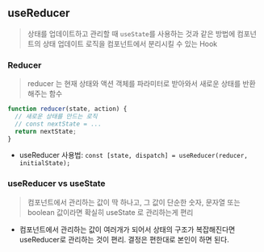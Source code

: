 ## useReducer
> 상태를 업데이트하고 관리할 때 ```useState```를 사용하는 것과 같은 방법에 컴포넌트의 상태 업데이트 로직을 컴포넌트에서 분리시킬 수 있는 Hook

### Reducer
> reducer 는 현재 상태와 액션 객체를 파라미터로 받아와서 새로운 상태를 반환해주는 함수
```jsx
function reducer(state, action) {
  // 새로운 상태를 만드는 로직
  // const nextState = ...
  return nextState;
}
```
- useReducer 사용법: ```const [state, dispatch] = useReducer(reducer, initialState);```

### useReducer vs useState
> 컴포넌트에서 관리하는 값이 딱 하나고, 그 값이 단순한 숫자, 문자열 또는 boolean 값이라면 확실히 useState 로 관리하는게 편리
- 컴포넌트에서 관리하는 값이 여러개가 되어서 상태의 구조가 복잡해진다면 useReducer로 관리하는 것이 편리. 결정은 편한대로 본인이 하면 된다.

